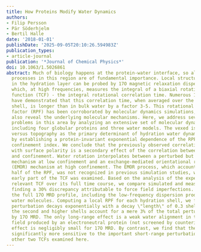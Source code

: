 ```yaml
---
title: How Proteins Modify Water Dynamics
authors:
- Filip Persson
- Pär Söderhjelm
- Bertil Halle
date: '2018-01-01'
publishDate: '2025-09-05T20:10:26.594983Z'
publication_types:
- article-journal
publication: '*Journal of Chemical Physics*'
doi: 10.1063/1.5026861
abstract: Much of biology happens at the protein-water interface, so all dynamical
  processes in this region are of fundamental importance. Local structural fluctuations
  in the hydration layer can be probed by 17O magnetic relaxation dispersion (MRD),
  which, at high frequencies, measures the integral of a biaxial rotational time correlation
  function (TCF) - the integral rotational correlation time. Numerous 17O MRD studies
  have demonstrated that this correlation time, when averaged over the first hydration
  shell, is longer than in bulk water by a factor 3-5. This rotational perturbation
  factor (RPF) has been corroborated by molecular dynamics simulations, which can
  also reveal the underlying molecular mechanisms. Here, we address several outstanding
  problems in this area by analyzing an extensive set of molecular dynamics data,
  including four globular proteins and three water models. The vexed issue of polarity
  versus topography as the primary determinant of hydration water dynamics is resolved
  by establishing a protein-invariant exponential dependence of the RPF on a simple
  confinement index. We conclude that the previously observed correlation of the RPF
  with surface polarity is a secondary effect of the correlation between polarity
  and confinement. Water rotation interpolates between a perturbed but bulk-like collective
  mechanism at low confinement and an exchange-mediated orientational randomization
  (EMOR) mechanism at high confinement. The EMOR process, which accounts for about
  half of the RPF, was not recognized in previous simulation studies, where only the
  early part of the TCF was examined. Based on the analysis of the experimentally
  relevant TCF over its full time course, we compare simulated and measured RPFs,
  finding a 30% discrepancy attributable to force field imperfections. We also compute
  the full 17O MRD profile, including the low-frequency dispersion produced by buried
  water molecules. Computing a local RPF for each hydration shell, we find that the
  perturbation decays exponentially with a decay \"length\" of 0.3 shells and that
  the second and higher shells account for a mere 3% of the total perturbation measured
  by 17O MRD. The only long-range effect is a weak water alignment in the electric
  field produced by an electroneutral protein (not screened by counterions), but this
  effect is negligibly small for 17O MRD. By contrast, we find that the 17O TCF is
  significantly more sensitive to the important short-range perturbations than the
  other two TCFs examined here.
---
```

